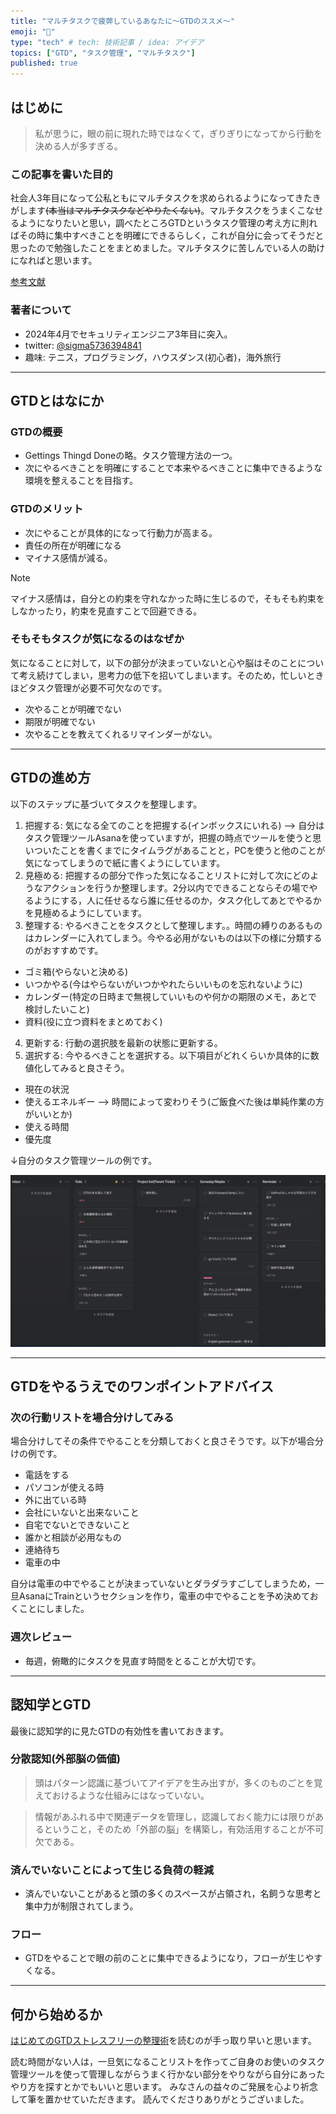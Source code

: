 ```yaml
---
title: "マルチタスクで疲弊しているあなたに〜GTDのススメ〜"
emoji: "🎯"
type: "tech" # tech: 技術記事 / idea: アイデア
topics: ["GTD", "タスク管理", "マルチタスク"]
published: true
---
```


## はじめに
> 私が思うに，眼の前に現れた時ではなくて，ぎりぎりになってから行動を決める人が多すぎる。

### この記事を書いた目的
社会人3年目になって公私ともにマルチタスクを求められるようになってきたきがします~~(本当はマルチタスクなどやりたくない)~~。マルチタスクをうまくこなせるようになりたいと思い，調べたところGTDというタスク管理の考え方に則ればその時に集中すべきことを明確にできるらしく，これが自分に会ってそうだと思ったので勉強したことをまとめました。マルチタスクに苦しんでいる人の助けになればと思います。

[参考文献](https://www.amazon.co.jp/%E5%85%A8%E9%9D%A2%E6%94%B9%E8%A8%82%E7%89%88-%E3%81%AF%E3%81%98%E3%82%81%E3%81%A6%E3%81%AEGTD-%E3%82%B9%E3%83%88%E3%83%AC%E3%82%B9%E3%83%95%E3%83%AA%E3%83%BC%E3%81%AE%E6%95%B4%E7%90%86%E8%A1%93-%E3%83%87%E3%83%93%E3%83%83%E3%83%89%E3%83%BB%E3%82%A2%E3%83%AC%E3%83%B3/dp/4576151878)

### 著者について
- 2024年4月でセキュリティエンジニア3年目に突入。
- twitter: [@sigma5736394841](https://twitter.com/sigma5736394841)
- 趣味: テニス，プログラミング，ハウスダンス(初心者)，海外旅行

---

## GTDとはなにか

### GTDの概要
- Gettings Thingd Doneの略。タスク管理方法の一つ。
- 次にやるべきことを明確にすることで本来やるべきことに集中できるような環境を整えることを目指す。

### GTDのメリット
- 次にやることが具体的になって行動力が高まる。
- 責任の所在が明確になる
- マイナス感情が減る。

> [!NOTE]
> マイナス感情は，自分との約束を守れなかった時に生じるので，そもそも約束をしなかったり，約束を見直すことで回避できる。

### そもそもタスクが気になるのはなぜか
気になることに対して，以下の部分が決まっていないと心や脳はそのことについて考え続けてしまい，思考力の低下を招いてしまいます。そのため，忙しいときほどタスク管理が必要不可欠なのです。

- 次やることが明確でない
- 期限が明確でない
- 次やることを教えてくれるリマインダーがない。

---

## GTDの進め方

以下のステップに基づいてタスクを整理します。

1. 把握する: 気になる全てのことを把握する(インボックスにいれる) --> 自分はタスク管理ツールAsanaを使っていますが，把握の時点でツールを使うと思いついたことを書くまでにタイムラグがあることと，PCを使うと他のことが気になってしまうので紙に書くようにしています。
2. 見極める: 把握するの部分で作った気になることリストに対して次にどのようなアクションを行うか整理します。2分以内でできることならその場でやるようにする，人に任せるなら誰に任せるのか，タスク化してあとでやるかを見極めるようにしています。
3. 整理する: やるべきことをタスクとして整理します。。時間の縛りのあるものはカレンダーに入れてしまう。今やる必用がないものは以下の様に分類するのがおすすめです。
  - ゴミ箱(やらないと決める)
  - いつかやる(今はやらないがいつかやれたらいいものを忘れないように)
  - カレンダー(特定の日時まで無視していいものや何かの期限のメモ，あとで検討したいこと)
  - 資料(役に立つ資料をまとめておく)
4. 更新する: 行動の選択肢を最新の状態に更新する。
5. 選択する: 今やるべきことを選択する。以下項目がどれくらいか具体的に数値化してみると良さそう。
  - 現在の状況
  - 使えるエネルギー --> 時間によって変わりそう(ご飯食べた後は単純作業の方がいいとか)
  - 使える時間
  - 優先度

↓自分のタスク管理ツールの例です。

![Asanaのマイタスクの例](/images/mytask.png)

---

## GTDをやるうえでのワンポイントアドバイス

### 次の行動リストを場合分けしてみる

場合分けしてその条件でやることを分類しておくと良さそうです。以下が場合分けの例です。

- 電話をする
- パソコンが使える時
- 外に出ている時
- 会社にいないと出来ないこと
- 自宅でないとできないこと
- 誰かと相談が必用なもの
- 連絡待ち
- 電車の中

自分は電車の中でやることが決まっていないとダラダラすごしてしまうため，一旦AsanaにTrainというセクションを作り，電車の中でやることを予め決めておくことにしました。

### 週次レビュー
- 毎週，俯瞰的にタスクを見直す時間をとることが大切です。

---

## 認知学とGTD
最後に認知学的に見たGTDの有効性を書いておきます。

### 分散認知(外部脳の価値)
> 頭はパターン認識に基づいてアイデアを生み出すが，多くのものごとを覚えておけるような仕組みにはなっていない。

> 情報があふれる中で関連データを管理し，認識しておく能力には限りがあるということ，そのため「外部の脳」を構築し，有効活用することが不可欠である。

### 済んでいないことによって生じる負荷の軽減
- 済んでいないことがあると頭の多くのスペースが占領され，名飼うな思考と集中力が制限されてしまう。

### フロー
- GTDをやることで眼の前のことに集中できるようになり，フローが生じやすくなる。

---

## 何から始めるか

[はじめてのGTDストレスフリーの整理術](https://www.amazon.co.jp/%E5%85%A8%E9%9D%A2%E6%94%B9%E8%A8%82%E7%89%88-%E3%81%AF%E3%81%98%E3%82%81%E3%81%A6%E3%81%AEGTD-%E3%82%B9%E3%83%88%E3%83%AC%E3%82%B9%E3%83%95%E3%83%AA%E3%83%BC%E3%81%AE%E6%95%B4%E7%90%86%E8%A1%93-%E3%83%87%E3%83%93%E3%83%83%E3%83%89%E3%83%BB%E3%82%A2%E3%83%AC%E3%83%B3/dp/4576151878)を読むのが手っ取り早いと思います。

読む時間がない人は，一旦気になることリストを作ってご自身のお使いのタスク管理ツールを使って管理しながらうまく行かない部分をやりながら自分にあったやり方を探すとかでもいいと思います。
みなさんの益々のご発展を心より祈念して筆を置かせていただきます。
読んでくださりありがとうございました。
